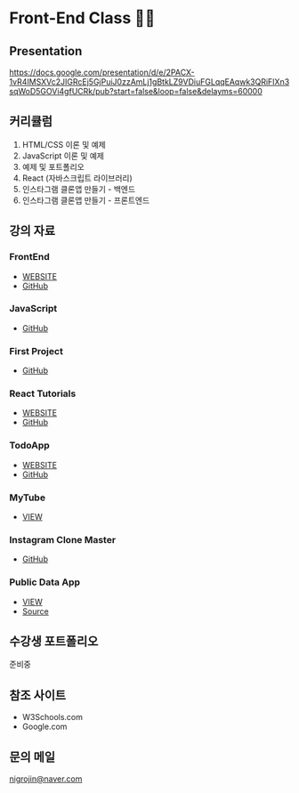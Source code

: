 # Front-End Class 📱🚀

## Presentation
https://docs.google.com/presentation/d/e/2PACX-1vR4IMSXVc2JIGRcEj5GjPuiJ0zzAmLj1gBtkLZ9VDiuFGLqqEAqwk3QRiFIXn3sqWoD5GOVi4gfUCRk/pub?start=false&loop=false&delayms=60000

## 커리큘럼
1. HTML/CSS 이론 및 예제
2. JavaScript 이론 및 예제
3. 예제 및 포트폴리오 
4. React (자바스크립트 라이브러리)
5. 인스타그램 클론앱 만들기 - 백엔드 
6. 인스타그램 클론앱 만들기 - 프론트엔드

## 강의 자료
### FrontEnd 
- [WEBSITE](https://tvvmvn.github.io/front-end)
- [GitHub](https://github.com/tvvmvn/front-end)

### JavaScript
- [GitHub](https://github.com/tvvmvn/JavaScript)

### First Project
- [GitHub](https://github.com/tvvmvn/first-project)

### React Tutorials
- [WEBSITE](https://tvvmvn.github.io/react-basic)
- [GitHub](https://github.com/tvvmvn/react-basic)

### TodoApp
- [WEBSITE](https://tvvmvn.github.io/todo-app)
- [GitHub](https://github.com/tvvmvn/todo-app)

### MyTube
- [VIEW](https://tvvmvn.github.io/mytube)

### Instagram Clone Master
- [GitHub](https://github.com/tvvmvn/instagram-clone-master)

### Public Data App
- [VIEW](https://tvvmvn.github.io/public-data-app)
- [Source](https://github.com/tvvmvn/public-data-app)

## 수강생 포트폴리오
준비중

## 참조 사이트 
- W3Schools.com
- Google.com

## 문의 메일
nigrojin@naver.com
